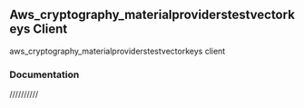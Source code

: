 ## Aws_cryptography_materialproviderstestvectorkeys Client

aws_cryptography_materialproviderstestvectorkeys client

### Documentation

//////////
